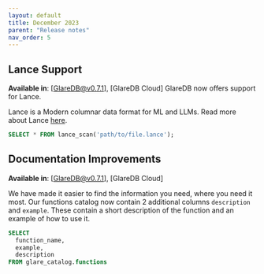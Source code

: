```yaml
---
layout: default
title: December 2023
parent: "Release notes"
nav_order: 5
---
```


## Lance Support

**Available in**: [GlareDB@v0.7.1], [GlareDB Cloud]
GlareDB now offers support for Lance.

Lance is a Modern columnar data format for ML and LLMs. Read more about Lance [here](https://lancedb.github.io/lance/).

```sql
SELECT * FROM lance_scan('path/to/file.lance');
```

## Documentation Improvements

**Available in**: [GlareDB@v0.7.1], [GlareDB Cloud]

We have made it easier to find the information you need, where you need it most.
Our functions catalog now contain 2 additional columns `description` and `example`.
These contain a short description of the function and an example of how to use it.

```sql
SELECT
  function_name,
  example,
  description
FROM glare_catalog.functions
```
